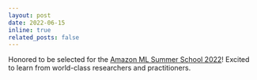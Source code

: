 ```yaml
---
layout: post
date: 2022-06-15
inline: true
related_posts: false
---
```


Honored to be selected for the <a href="https://www.amazon.science/latest-news/amazon-announces-ml-summer-school-2022">Amazon ML Summer School 2022</a>! Excited to learn from world-class researchers and practitioners.
